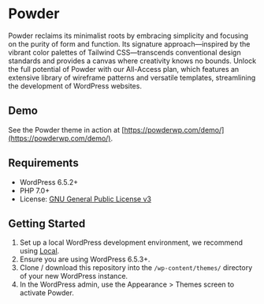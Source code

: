 # Powder

Powder reclaims its minimalist roots by embracing simplicity and focusing on the purity of form and function. Its signature approach—inspired by the vibrant color palettes of Tailwind CSS—transcends conventional design standards and provides a canvas where creativity knows no bounds. Unlock the full potential of Powder with our All-Access plan, which features an extensive library of wireframe patterns and versatile templates, streamlining the development of WordPress websites.

## Demo

See the Powder theme in action at [https://powderwp.com/demo/](https://powderwp.com/demo/).

## Requirements

- WordPress 6.5.2+
- PHP 7.0+
- License: [GNU General Public License v3](https://www.gnu.org/licenses/gpl-3.0.html)

## Getting Started

1. Set up a local WordPress development environment, we recommend using [Local](https://localwp.com/).
2. Ensure you are using WordPress 6.5.3+.
3. Clone / download this repository into the `/wp-content/themes/` directory of your new WordPress instance.
4. In the WordPress admin, use the Appearance > Themes screen to activate Powder.
